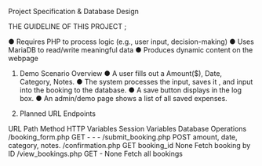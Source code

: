 Project Specification & Database Design

THE GUIDELINE OF THIS PROJECT ;

●	Requires PHP to process logic (e.g., user input, decision-making)
●	Uses MariaDB to read/write meaningful data
●	Produces dynamic content on the webpage



1. Demo Scenario Overview
●	A user fills out a Amount($), Date, Category, Notes.
●	The system processes the input, saves it , and input into the booking to the database.
●	A save button displays in the log box.
●	An admin/demo page shows a list of all saved expenses.


2. Planned URL Endpoints

URL Path	Method	HTTP Variables	Session Variables	Database Operations
/booking_form.php	GET	-	-	-
/submit_booking.php	POST	amount, date, category, notes.
/confirmation.php	GET	booking_id	None	Fetch booking by ID
/view_bookings.php	GET	-	None	Fetch all bookings
